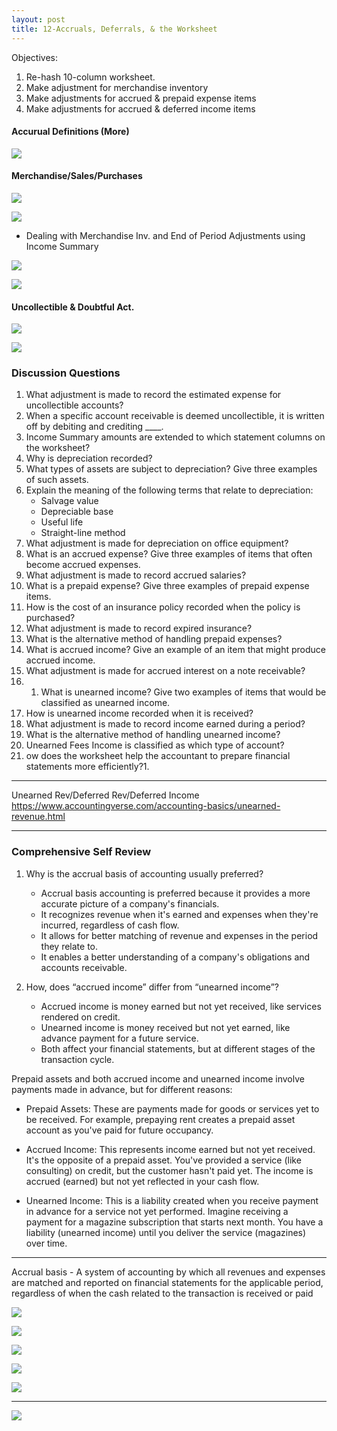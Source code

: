 ```yaml
---
layout: post
title: 12-Accruals, Deferrals, & the Worksheet
--- 
```



Objectives:

1. Re-hash 10-column worksheet.
2. Make adjustment for merchandise inventory
3. Make adjustments for accrued & prepaid expense items
4. Make adjustments for accrued & deferred income items


#### Accurual Definitions (More)

![](/assets/mc-graw-accounting-course/chap12-accurals/1.chap12.accurual.def.png)

#### Merchandise/Sales/Purchases

![](/assets/mc-graw-accounting-course/chap12-accurals/2.adjustments.4.merch.png)

![](/assets/mc-graw-accounting-course/chap12-accurals/2.steps.bal.adjustments.png)

- Dealing with Merchandise Inv. and End of Period Adjustments using Income Summary

![](/assets/mc-graw-accounting-course/chap12-accurals/3.income.summary.adjustments.png)

![](/assets/mc-graw-accounting-course/chap12-accurals/4.merch.inv.income.sum.png)


#### Uncollectible & Doubtful Act.

![](/assets/mc-graw-accounting-course/chap12-accurals/5.uncollectible.doubtful.acts.png)


![](/assets/mc-graw-accounting-course/chap12-accurals/doubtuful.acts.png)




### Discussion Questions

1. What adjustment is made to record the estimated expense for uncollectible accounts?
2. When a specific account receivable is deemed uncollectible, it is written off by debiting and crediting ____.
3. Income Summary amounts are extended to which statement columns on the worksheet?
4. Why is depreciation recorded?
5. What types of assets are subject to depreciation? Give three examples of such assets.
6. Explain the meaning of the following terms that relate to depreciation:
    - Salvage value
    - Depreciable base
    - Useful life
    - Straight-line method
7. What adjustment is made for depreciation on office equipment?
8. What is an accrued expense? Give three examples of items that often become accrued expenses.
9. What adjustment is made to record accrued salaries?
1. What is a prepaid expense? Give three examples of prepaid expense items.
1. How is the cost of an insurance policy recorded when the policy is purchased?
1. What adjustment is made to record expired insurance?
1. What is the alternative method of handling prepaid expenses?
1. What is accrued income? Give an example of an item that might produce accrued income.
1. What adjustment is made for accrued interest on a note receivable?
1. 1. What is unearned income? Give two examples of items that would be classified as unearned income.
1. How is unearned income recorded when it is received?
1. What adjustment is made to record income earned during a period?
1. What is the alternative method of handling unearned income?
1. Unearned Fees Income is classified as which type of account?
1. ow does the worksheet help the accountant to prepare financial statements more efficiently?1. 

---

Unearned Rev/Deferred Rev/Deferred Income
https://www.accountingverse.com/accounting-basics/unearned-revenue.html


---

### Comprehensive Self Review

1. Why is the accrual basis of accounting usually preferred?  
   - Accrual basis accounting is preferred because it provides a more accurate picture of a company's financials. 
   - It recognizes revenue when it's earned and expenses when they're incurred, regardless of cash flow. 
   - It allows for better matching of revenue and expenses in the period they relate to.
   - It enables a better understanding of a company's obligations and accounts receivable.

2. How, does “accrued income” differ from “unearned income”?
   - Accrued income is money earned but not yet received, like services rendered on credit. 
   - Unearned income is money received but not yet earned, like advance payment for a future service. 
   - Both affect your financial statements, but at different stages of the transaction cycle.

Prepaid assets and both accrued income and unearned income involve payments made in advance, but for different reasons:

- Prepaid Assets: These are payments made for goods or services yet to be received.  For example, prepaying rent creates a prepaid asset account as you've paid for future occupancy.

- Accrued Income: This represents income earned but not yet received. It's the opposite of a prepaid asset. You've provided a service (like consulting) on credit, but the customer hasn't paid yet. The income is accrued (earned) but not yet reflected in your cash flow.

- Unearned Income: This is a liability created when you receive payment in advance for a service not yet performed.  Imagine receiving a payment for a magazine subscription that starts next month. You have a liability (unearned income) until you deliver the service (magazines) over time.


---


Accrual basis - A system of accounting by which all revenues and expenses are matched and reported on financial statements for the applicable period, regardless of when the cash related to the transaction is received or paid


![](/assets/mc-graw-accounting-course/chap12-accurals/3.accrual.act.png)

![](/assets/mc-graw-accounting-course/chap12-accurals/4.fed.state.employee.accrued.tax.png)

![](/assets/mc-graw-accounting-course/chap12-accurals/5.accrued.interest.on.notes.payable.png)

![](/assets/mc-graw-accounting-course/chap12-accurals/6.accrued.prepaid.exp.ex.supplies.png)

![](/assets/mc-graw-accounting-course/chap12-accurals/7.unearned.income.4.publishing.example.png)

---

![](/assets/mc-graw-accounting-course/chap12-accurals/8.over.all.review.png)